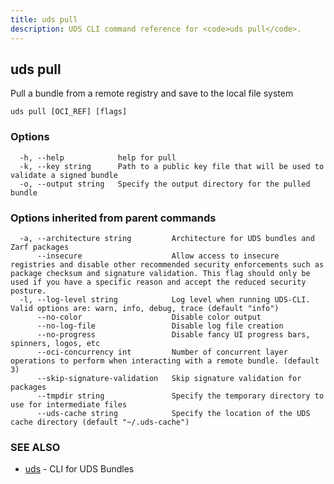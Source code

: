 ```yaml
---
title: uds pull
description: UDS CLI command reference for <code>uds pull</code>.
---
```

## uds pull

Pull a bundle from a remote registry and save to the local file system

```
uds pull [OCI_REF] [flags]
```

### Options

```
  -h, --help            help for pull
  -k, --key string      Path to a public key file that will be used to validate a signed bundle
  -o, --output string   Specify the output directory for the pulled bundle
```

### Options inherited from parent commands

```
  -a, --architecture string         Architecture for UDS bundles and Zarf packages
      --insecure                    Allow access to insecure registries and disable other recommended security enforcements such as package checksum and signature validation. This flag should only be used if you have a specific reason and accept the reduced security posture.
  -l, --log-level string            Log level when running UDS-CLI. Valid options are: warn, info, debug, trace (default "info")
      --no-color                    Disable color output
      --no-log-file                 Disable log file creation
      --no-progress                 Disable fancy UI progress bars, spinners, logos, etc
      --oci-concurrency int         Number of concurrent layer operations to perform when interacting with a remote bundle. (default 3)
      --skip-signature-validation   Skip signature validation for packages
      --tmpdir string               Specify the temporary directory to use for intermediate files
      --uds-cache string            Specify the location of the UDS cache directory (default "~/.uds-cache")
```

### SEE ALSO

* [uds](/reference/cli/commands/uds/)	 - CLI for UDS Bundles

